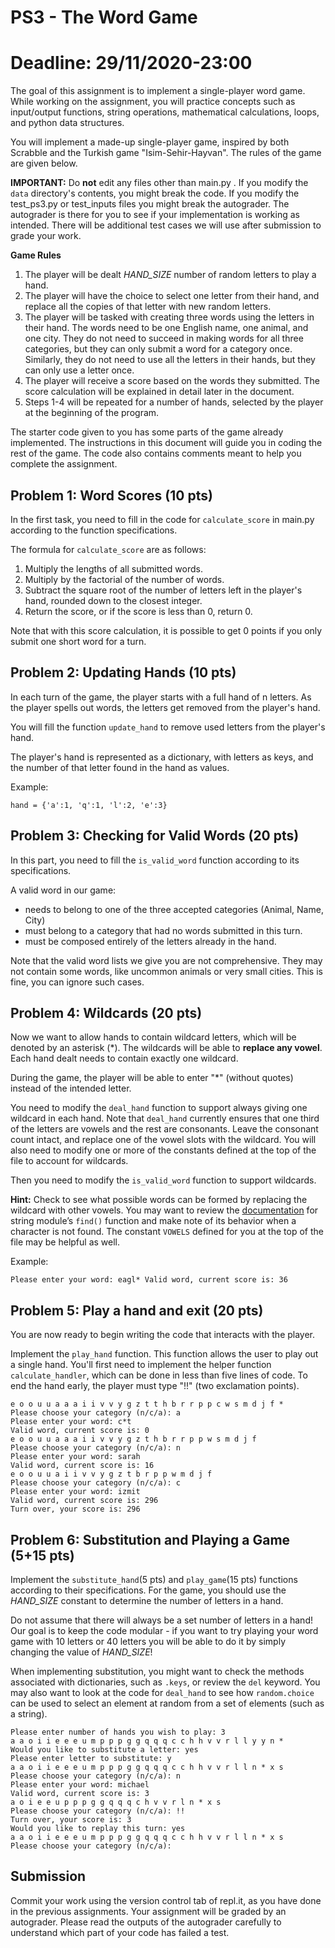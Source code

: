 # PS3 - The Word Game
# Deadline: 29/11/2020-23:00

The goal of this assignment is to implement a single-player word game. While working on the assignment, you will practice concepts such as input/output functions, string operations, mathematical calculations, loops, and python data structures.

You will implement a made-up single-player game, inspired by both Scrabble and the Turkish game "Isim-Sehir-Hayvan". The rules of the game are given below.

**IMPORTANT:** Do **not** edit any files other than main.py . If you modify the `data` directory's contents, you might break the code. If you modify the test_ps3.py or test_inputs files you might break the autograder. The autograder is there for you to see if your implementation is working as intended. There will be additional test cases we will use after submission to grade your work.

**Game Rules**

1. The player will be dealt  *HAND_SIZE* number of random letters to play a hand.
2. The player will have the choice to select one letter from their hand, and replace all the copies of that letter with new random letters.
3. The player will be tasked with creating three words using the letters in their hand. The words need to be one English name, one animal, and one city. They do not need to succeed in making words for all three categories, but they can only submit a word for a category once. Similarly, they do not need to use all the letters in their hands, but they can only use a letter once.
4. The player will receive a score based on the words they submitted. The score calculation will be explained in detail later in the document.
5. Steps 1-4 will be repeated for a number of hands, selected by the player at the beginning of the program.


The starter code given to you has some parts of the game already implemented. The instructions in this document will guide you in coding the rest of the game. The code also contains comments meant to help you complete the assignment.

## Problem 1: Word Scores (10 pts)

In the first task, you need to fill in the code for `calculate_score` in main.py according to the function specifications.

The formula for `calculate_score` are as follows:

1. Multiply the lengths of all submitted words.
2. Multiply by the factorial of the number of words.
3. Subtract the square root of the number of letters left in the player's hand, rounded down to the closest integer.
4. Return the score, or if the score is less than 0, return 0.


Note that with this score calculation, it is possible to get 0 points if you only submit one short word for a turn.


## Problem 2: Updating Hands (10 pts)

In each turn of the game, the player starts with a full hand of n letters. As the player spells out words, the letters get removed from the player's hand.

You will fill the function `update_hand` to remove used letters from the player's hand. 

The player's hand is represented as a dictionary, with letters as keys, and the number of that letter found in the hand as values. 

Example:

`hand = {'a':1, 'q':1, 'l':2, 'e':3}`


## Problem 3: Checking for Valid Words (20 pts)

In this part, you need to fill the `is_valid_word` function according to its specifications. 

A valid word in our game:

* needs to belong to one of the three accepted categories (Animal, Name, City)
* must belong to a category that had no words submitted in this turn.
* must be composed entirely of the letters already in the hand.

Note that the valid word lists we give you are not comprehensive. They may not contain some words, like uncommon animals or very small cities. This is fine, you can ignore such cases.


## Problem 4: Wildcards (20 pts)

Now we want to allow hands to contain wildcard letters, which will be denoted by an asterisk (*). The wildcards will be able to **replace any vowel**. Each hand dealt needs to contain exactly one wildcard.

During the game, the player will be able to enter "*" (without quotes) instead of the intended letter.

You need to modify the `deal_hand` function to support always giving one wildcard in each hand. Note that `deal_hand` currently ensures that one third of the letters are vowels and the rest are consonants. Leave the  consonant count intact, and replace one of the vowel slots with the wildcard. You will also need to modify one or more of the constants defined at the top of the file to account for wildcards.

Then you need to modify the `is_valid_word` function to support wildcards. 

**Hint:** Check to see what possible words can be formed by replacing the wildcard with other vowels. You may want to review the [documentation](https://docs.python.org/3/library/stdtypes.html#string-methods) for string module’s `find()` function and make note of its behavior when a character is not found. The constant `VOWELS` defined for you at the top of the file may be helpful as well.

Example:

`Please enter your word: eagl*
Valid word, current score is: 36`


## Problem 5: Play a hand and exit (20 pts)

You are now ready to begin writing the code that interacts with the player.

Implement the `play_hand` function. This function allows the user to play out a single hand.
You'll first need to implement the helper function `calculate_handler`, which can be done in less than five lines of code.
To end the hand early, the player must type "!!" (two exclamation points).

```
e o o u u a a a i i v v y g z t t h b r r p p c w s m d j f * 
Please choose your category (n/c/a): a
Please enter your word: c*t
Valid word, current score is: 0
e o o u u a a a i i v v y g z t h b r r p p w s m d j f
Please choose your category (n/c/a): n
Please enter your word: sarah
Valid word, current score is: 16
e o o u u a i i v v y g z t b r p p w m d j f
Please choose your category (n/c/a): c
Please enter your word: izmit
Valid word, current score is: 296
Turn over, your score is: 296
```

## Problem 6: Substitution and Playing a Game (5+15 pts)

Implement the `substitute_hand`(5 pts) and `play_game`(15 pts) functions according to their specifications.
For the game, you should use the *HAND_SIZE* constant to determine the number of letters in a hand.

Do not assume that there will always be a set number of letters in a hand! Our goal is to keep the code modular - if you want to try playing your word game with 10 letters or 40 letters you will be able to do it by simply changing the value of *HAND_SIZE*!

When implementing substitution, you might want to check the methods associated with dictionaries, such as `.keys`, or review the `del` keyword. You may also want to look at the code for `deal_hand` to see how `random.choice` can be used to select an element at random from a set of elements (such as a string).

```
Please enter number of hands you wish to play: 3
a a o i i e e e u m p p p g g q q q c c h h v v r l l y y n * 
Would you like to substitute a letter: yes
Please enter letter to substitute: y
a a o i i e e e u m p p p g g q q q c c h h v v r l l n * x s 
Please choose your category (n/c/a): n
Please enter your word: michael
Valid word, current score is: 3
a o i e e u p p p g g q q q c h v v r l n * x s 
Please choose your category (n/c/a): !!
Turn over, your score is: 3
Would you like to replay this turn: yes
a a o i i e e e u m p p p g g q q q c c h h v v r l l n * x s 
Please choose your category (n/c/a):
```


## Submission

Commit your work using the version control tab of repl.it, as you have done in the previous assignments. Your assignment will be graded by an autograder. Please read the outputs of the autograder carefully to understand which part of your code has failed a test.